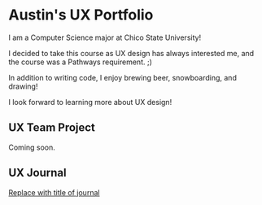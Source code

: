 # Austin's UX Portfolio

I am a Computer Science major at Chico State University!

I decided to take this course as UX design has always interested me, and the course was a Pathways requirement. ;)

In addition to writing code, I enjoy brewing beer, snowboarding, and drawing!

I look forward to learning more about UX design!

## UX Team Project

Coming soon.

## UX Journal

[Replace with title of journal](j01/)
